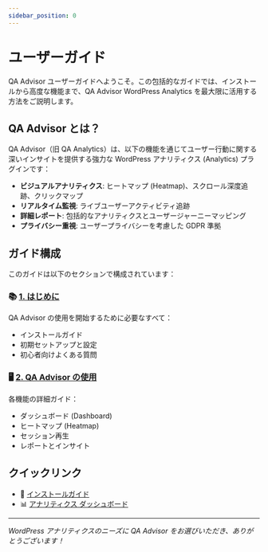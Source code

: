 ```yaml
---
sidebar_position: 0
---
```


# ユーザーガイド

QA Advisor ユーザーガイドへようこそ。この包括的なガイドでは、インストールから高度な機能まで、QA Advisor WordPress Analytics を最大限に活用する方法をご説明します。

## QA Advisor とは？

QA Advisor（旧 QA Analytics）は、以下の機能を通じてユーザー行動に関する深いインサイトを提供する強力な WordPress アナリティクス (Analytics) プラグインです：

- **ビジュアルアナリティクス**: ヒートマップ (Heatmap)、スクロール深度追跡、クリックマップ
- **リアルタイム監視**: ライブユーザーアクティビティ追跡
- **詳細レポート**: 包括的なアナリティクスとユーザージャーニーマッピング
- **プライバシー重視**: ユーザープライバシーを考慮した GDPR 準拠

## ガイド構成

このガイドは以下のセクションで構成されています：

### 📚 [1. はじめに](/docs/user-manual/getting-started)
QA Advisor の使用を開始するために必要なすべて：
- インストールガイド
- 初期セットアップと設定
- 初心者向けよくある質問

### 🖥️ [2. QA Advisor の使用](/docs/user-manual/screens-and-operations)
各機能の詳細ガイド：
- ダッシュボード (Dashboard)
- ヒートマップ (Heatmap)
- セッション再生
- レポートとインサイト

## クイックリンク

- 🚀 [インストールガイド](/docs/user-manual/getting-started/installation)
- 📊 [アナリティクス ダッシュボード](/docs/user-manual/screens-and-operations/dashboard)

---

*WordPress アナリティクスのニーズに QA Advisor をお選びいただき、ありがとうございます！*

